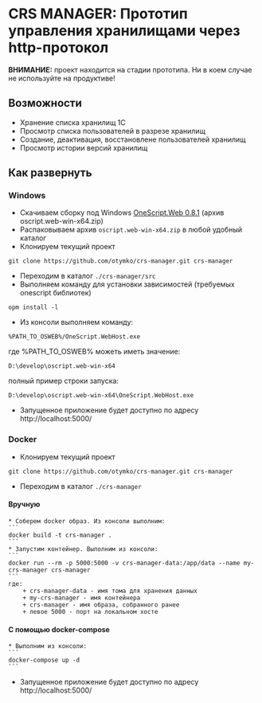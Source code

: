 # CRS MANAGER: Прототип управления хранилищами через http-протокол

**ВНИМАНИЕ:** проект находится на стадии прототипа. Ни в коем случае не используйте на продуктиве!

## Возможности

* Хранение списка хранилищ 1С
* Просмотр списка пользователей в разрезе хранилищ
* Создание, деактивация, восстановлене пользователей хранилищ
* Просмотр истории версий хранилищ

## Как развернуть

### Windows

* Скачиваем сборку под Windows [OneScript.Web 0.8.1](https://github.com/EvilBeaver/OneScript.Web/releases/tag/v0.8.1) (архив oscript.web-win-x64.zip)
* Распаковываем архив `oscript.web-win-x64.zip` в любой удобный каталог
* Клонируем текущий проект
```
git clone https://github.com/otymko/crs-manager.git crs-manager
```
* Переходим в каталог `./crs-manager/src`
* Выполняем команду для установки зависимостей (требуемых onescript библиотек)
```
opm install -l
```
* Из консоли выполняем команду:
```
%PATH_TO_OSWEB%/OneScript.WebHost.exe
```
где %PATH_TO_OSWEB% можеть иметь значение:
```
D:\develop\oscript.web-win-x64
```
полный пример строки запуска:
```
D:\develop\oscript.web-win-x64\OneScript.WebHost.exe
```
* Запущенное приложение будет доступно по адресу http://localhost:5000/

### Docker

* Клонируем текущий проект
```
git clone https://github.com/otymko/crs-manager.git crs-manager
```
* Переходим в каталог `./crs-manager`
#### Вручную

    * Соберем docker образ. Из консоли выполним:
    ```
    docker build -t crs-manager .
    ```
    * Запустим контейнер. Выполним из консоли:
    ```
    docker run --rm -p 5000:5000 -v crs-manager-data:/app/data --name my-crs-manager crs-manager
    ```
    где:
        + crs-manager-data - имя тома для хранения данных
        + my-crs-manager - имя контейнера
        + crs-manager - имя образа, собранного ранее
        + левое 5000 - порт на локальном хосте

#### С помощью docker-compose

    * Выполним из консоли:
    ```
    docker-compose up -d
    ```

* Запущенное приложение будет доступно по адресу http://localhost:5000/